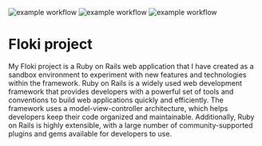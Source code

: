 ![example workflow](https://github.com/oostach/floki/actions/workflows/rspec.yml/badge.svg?event=push)
![example workflow](https://github.com/oostach/floki/actions/workflows/jest.yml/badge.svg?event=push)
![example workflow](https://github.com/oostach/floki/actions/workflows/linters.yml/badge.svg?event=push)

# Floki project

My Floki project is a Ruby on Rails web application that I have created as a sandbox environment to experiment with new features and technologies within the framework. Ruby on Rails is a widely used web development framework that provides developers with a powerful set of tools and conventions to build web applications quickly and efficiently. The framework uses a model-view-controller architecture, which helps developers keep their code organized and maintainable. Additionally, Ruby on Rails is highly extensible, with a large number of community-supported plugins and gems available for developers to use.
